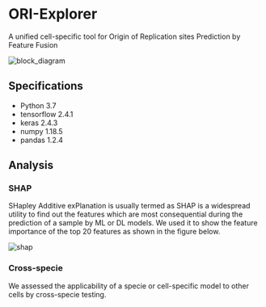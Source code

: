 # ORI-Explorer
A unified cell-specific tool for Origin of Replication sites Prediction by Feature Fusion

![block_diagram](https://user-images.githubusercontent.com/80881943/227442401-63f37866-b005-460e-94db-ab8edba1e8fc.png)


## Specifications
- Python 3.7
- tensorflow 2.4.1
- keras 2.4.3
- numpy 1.18.5
- pandas 1.2.4

## Analysis
### SHAP
SHapley Additive exPlanation is usually termed as SHAP is a widespread utility to find out the features which are most consequential during the prediction of a sample by ML or DL models. We used it to show the feature importance of the top 20 features as shown in the figure below.

![shap](https://user-images.githubusercontent.com/80881943/234735967-077d6efc-e68f-42d3-bfbc-0ed5074fedf4.png)


### Cross-specie
We assessed the applicability of a specie or cell-specific model to other cells by cross-specie testing.

